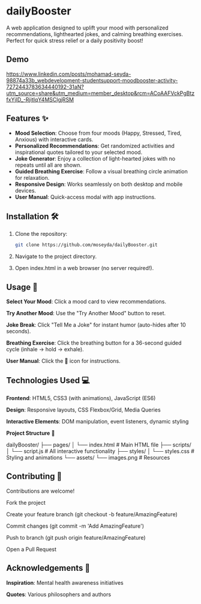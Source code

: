 # dailyBooster


A web application designed to uplift your mood with personalized recommendations, lighthearted jokes, and calming breathing exercises. Perfect for quick stress relief or a daily positivity boost!

## Demo

https://www.linkedin.com/posts/mohamad-seyda-98874a33b_webdevelopment-studentsupport-moodbooster-activity-7272443783634440192-31aN?utm_source=share&utm_medium=member_desktop&rcm=ACoAAFVckPgBtzfxYjID_-RjitIqY4MSClgjRSM

## Features ✨

- **Mood Selection**: Choose from four moods (Happy, Stressed, Tired, Anxious) with interactive cards.
- **Personalized Recommendations**: Get randomized activities and inspirational quotes tailored to your selected mood.
- **Joke Generator**: Enjoy a collection of light-hearted jokes with no repeats until all are shown.
- **Guided Breathing Exercise**: Follow a visual breathing circle animation for relaxation.
- **Responsive Design**: Works seamlessly on both desktop and mobile devices.
- **User Manual**: Quick-access modal with app instructions.

## Installation 🛠️

1. Clone the repository:
   ```bash
   git clone https://github.com/moseyda/dailyBooster.git

2. Navigate to the project directory.

3. Open index.html in a web browser (no server required!).

## Usage 🚀

**Select Your Mood**: Click a mood card to view recommendations.

**Try Another Mood**: Use the "Try Another Mood" button to reset.

**Joke Break**: Click "Tell Me a Joke" for instant humor (auto-hides after 10 seconds).

**Breathing Exercise**: Click the breathing button for a 36-second guided cycle (inhale → hold → exhale).

**User Manual**: Click the 📒 icon for instructions.

## Technologies Used 💻
**Frontend**: HTML5, CSS3 (with animations), JavaScript (ES6)

**Design**: Responsive layouts, CSS Flexbox/Grid, Media Queries

**Interactive Elements**: DOM manipulation, event listeners, dynamic styling

**Project Structure** 📂

dailyBooster/
├── pages/
│   └── index.html      # Main HTML file
├── scripts/
│   └── script.js       # All interactive functionality
├── styles/
│   └── styles.css      # Styling and animations
└── assets/ 
    └── images.png       # Resources

## Contributing 🤝
Contributions are welcome!

Fork the project

Create your feature branch (git checkout -b feature/AmazingFeature)

Commit changes (git commit -m 'Add AmazingFeature')

Push to branch (git push origin feature/AmazingFeature)

Open a Pull Request

## Acknowledgements 🙏
**Inspiration**: Mental health awareness initiatives

**Quotes**: Various philosophers and authors
